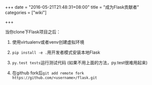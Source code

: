 +++
date = "2016-05-21T21:48:31+08:00"
title = "成为Flask贡献者"
categories = ["wiki"]

+++

当你clone下Flask项目之后：

1. 使用virtualenv或者venv创建虚拟环境

2. `pip install -e .`用开发者模式安装本地Flask

3. `py.test tests`运行测试代码 (如果不用上面的方法，py.test很难用起来)

4. 在github fork后`git add remote fork https://github.com/<username>/flask.git`
